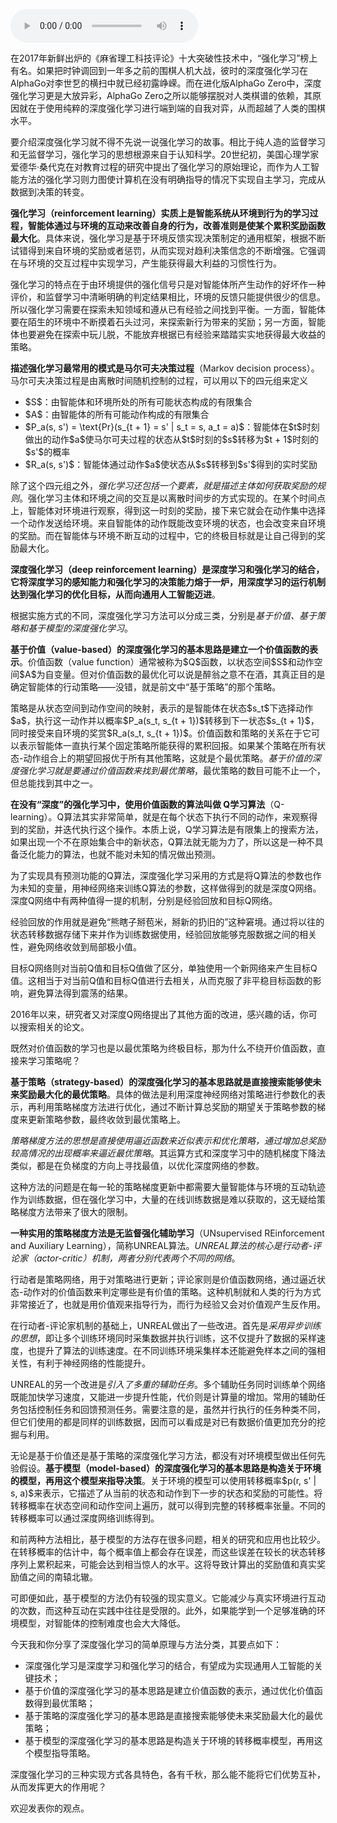 <audio title="27 深度学习 _ 困知勉行者勇：深度强化学习" src="https://static001.geekbang.org/resource/audio/b2/1d/b2ece8d95030148b6f507313ec03111d.mp3" controls="controls"></audio> 
<p>在2017年新鲜出炉的《麻省理工科技评论》十大突破性技术中，“强化学习”榜上有名。如果把时钟调回到一年多之前的围棋人机大战，彼时的深度强化学习在AlphaGo对李世乭的横扫中就已经初露峥嵘。而在进化版AlphaGo Zero中，深度强化学习更是大放异彩，AlphaGo Zero之所以能够摆脱对人类棋谱的依赖，其原因就在于使用纯粹的深度强化学习进行端到端的自我对弈，从而超越了人类的围棋水平。</p>
<p>要介绍深度强化学习就不得不先说一说强化学习的故事。相比于纯人造的监督学习和无监督学习，强化学习的思想根源来自于认知科学。20世纪初，美国心理学家爱德华·桑代克在对教育过程的研究中提出了强化学习的原始理论，而作为人工智能方法的强化学习则力图使计算机在没有明确指导的情况下实现自主学习，完成从数据到决策的转变。</p>
<p><strong><span class="orange">强化学习</span>（reinforcement learning）实质上是智能系统从环境到行为的学习过程，智能体通过与环境的互动来改善自身的行为，改善准则是使某个累积奖励函数最大化</strong>。具体来说，强化学习是基于环境反馈实现决策制定的通用框架，根据不断试错得到来自环境的奖励或者惩罚，从而实现对趋利决策信念的不断增强。它强调在与环境的交互过程中实现学习，产生能获得最大利益的习惯性行为。</p>
<p>强化学习的特点在于由环境提供的强化信号只是对智能体所产生动作的好坏作一种评价，和监督学习中清晰明确的判定结果相比，环境的反馈只能提供很少的信息。所以强化学习需要在探索未知领域和遵从已有经验之间找到平衡。一方面，智能体要在陌生的环境中不断摸着石头过河，来探索新行为带来的奖励；另一方面，智能体也要避免在探索中玩儿脱，不能放弃根据已有经验来踏踏实实地获得最大收益的策略。</p>
<p><strong>描述强化学习最常用的模式是<span class="orange">马尔可夫决策过程</span></strong>（Markov decision process）。马尔可夫决策过程是由离散时间随机控制的过程，可以用以下的四元组来定义</p>
<ul>
<li>$S$：由智能体和环境所处的所有<span class="orange">可能状态</span>构成的有限集合</li>
<li>$A$：由智能体的所有<span class="orange">可能动作</span>构成的有限集合</li>
<li>$P_a(s, s&#39;) = \text{Pr}(s_{t + 1} = s&#39; | s_t = s, a_t = a)$：智能体在$t$时刻做出的动作$a$使马尔可夫过程的状态从$t$时刻的$s$转移为$t + 1$时刻的$s&#39;$的概率</li>
<li>$R_a(s, s&#39;)$：智能体通过动作$a$使状态从$s$转移到$s&#39;$得到的实时奖励</li>
</ul>
<!-- [[[read_end]]] -->
<p>除了这个四元组之外，<em>强化学习还包括一个要素，就是描述主体如何获取奖励的规则</em>。强化学习主体和环境之间的交互是以离散时间步的方式实现的。在某个时间点上，智能体对环境进行观察，得到这一时刻的奖励，接下来它就会在动作集中选择一个动作发送给环境。来自智能体的动作既能改变环境的状态，也会改变来自环境的奖励。而在智能体与环境不断互动的过程中，它的终极目标就是让自己得到的奖励最大化。</p>
<p><strong><span class="orange">深度强化学习</span>（deep reinforcement learning）是深度学习和强化学习的结合，它将深度学习的感知能力和强化学习的决策能力熔于一炉，用深度学习的运行机制达到强化学习的优化目标，从而向通用人工智能迈进</strong>。</p>
<p>根据实施方式的不同，深度强化学习方法可以分成三类，分别是<em>基于价值、基于策略和基于模型的深度强化学习</em>。</p>
<p><strong>基于价值（value-based）的深度强化学习的基本思路是建立一个价值函数的表示</strong>。价值函数（value function）通常被称为$Q$函数，以状态空间$S$和动作空间$A$为自变量。但对价值函数的最优化可以说是醉翁之意不在酒，其真正目的是确定智能体的行动策略——没错，就是前文中“基于策略”的那个策略。</p>
<p>策略是从状态空间到动作空间的映射，表示的是智能体在状态$s_t$下选择动作$a$，执行这一动作并以概率$P_a(s_t, s_{t + 1})$转移到下一状态$s_{t + 1}$，同时接受来自环境的奖赏$R_a(s_t, s_{t + 1})$。价值函数和策略的关系在于它可以表示智能体一直执行某个固定策略所能获得的累积回报。如果某个策略在所有状态-动作组合上的期望回报优于所有其他策略，这就是个最优策略。<em>基于价值的深度强化学习就是要通过价值函数来找到最优策略</em>，最优策略的数目可能不止一个，但总能找到其中之一。</p>
<p><strong>在没有“深度”的强化学习中，使用价值函数的算法叫做 <span class="orange">Q学习算法</span></strong>（Q-learning）。Q算法其实非常简单，就是在每个状态下执行不同的动作，来观察得到的奖励，并迭代执行这个操作。本质上说，Q学习算法是有限集上的搜索方法，如果出现一个不在原始集合中的新状态，Q算法就无能为力了，所以这是一种不具备泛化能力的算法，也就不能对未知的情况做出预测。</p>
<p>为了实现具有预测功能的Q算法，深度强化学习采用的方式是将Q算法的参数也作为未知的变量，用神经网络来训练Q算法的参数，这样做得到的就是<span class="orange">深度Q网络</span>。深度Q网络中有两种值得一提的机制，分别是<span class="orange">经验回放</span>和<span class="orange">目标Q网络</span>。</p>
<p>经验回放的作用就是避免“熊瞎子掰苞米，掰新的扔旧的”这种窘境。通过将以往的状态转移数据存储下来并作为训练数据使用，经验回放能够克服数据之间的相关性，避免网络收敛到局部极小值。</p>
<p>目标Q网络则对当前Q值和目标Q值做了区分，单独使用一个新网络来产生目标Q值。这相当于对当前Q值和目标Q值进行去相关，从而克服了非平稳目标函数的影响，避免算法得到震荡的结果。</p>
<p>2016年以来，研究者又对深度Q网络提出了其他方面的改进，感兴趣的话，你可以搜索相关的论文。</p>
<p>既然对价值函数的学习也是以最优策略为终极目标，那为什么不绕开价值函数，直接来学习策略呢？</p>
<p><strong>基于策略（strategy-based）的深度强化学习的基本思路就是直接搜索能够使未来奖励最大化的最优策略</strong>。具体的做法是利用深度神经网络对策略进行参数化的表示，再利用策略梯度方法进行优化，通过不断计算总奖励的期望关于策略参数的梯度来更新策略参数，最终收敛到最优策略上。</p>
<p><em>策略梯度方法的思想是直接使用逼近函数来近似表示和优化策略，通过增加总奖励较高情况的出现概率来逼近最优策略</em>。其运算方式和深度学习中的随机梯度下降法类似，都是在负梯度的方向上寻找最值，以优化深度网络的参数。</p>
<p>这种方法的问题是在每一轮的策略梯度更新中都需要大量智能体与环境的互动轨迹作为训练数据，但在强化学习中，大量的在线训练数据是难以获取的，这无疑给策略梯度方法带来了很大的限制。</p>
<p><strong>一种实用的策略梯度方法是<span class="orange">无监督强化辅助学习</span></strong>（UNsupervised REinforcement and Auxiliary Learning），简称<span class="orange">UNREAL算法</span>。<em>UNREAL算法的核心是行动者-评论家（actor-critic）机制，两者分别代表两个不同的网络</em>。</p>
<p>行动者是策略网络，用于对策略进行更新；评论家则是价值函数网络，通过逼近状态-动作对的价值函数来判定哪些是有价值的策略。这种机制就和人类的行为方式非常接近了，也就是用价值观来指导行为，而行为经验又会对价值观产生反作用。</p>
<p>在行动者-评论家机制的基础上，UNREAL做出了一些改进。首先是<em>采用异步训练的思想</em>，即让多个训练环境同时采集数据并执行训练，这不仅提升了数据的采样速度，也提升了算法的训练速度。在不同训练环境采集样本还能避免样本之间的强相关性，有利于神经网络的性能提升。</p>
<p>UNREAL的另一个改进是<em>引入了多重的辅助任务</em>。多个辅助任务同时训练单个网络既能加快学习速度，又能进一步提升性能，代价则是计算量的增加。常用的辅助任务包括控制任务和回馈预测任务。需要注意的是，虽然并行执行的任务种类不同，但它们使用的都是同样的训练数据，因而可以看成是对已有数据价值更加充分的挖掘与利用。</p>
<p>无论是基于价值还是基于策略的深度强化学习方法，都没有对环境模型做出任何先验假设。<strong>基于模型（model-based）的深度强化学习的基本思路是构造关于环境的模型，再用这个模型来指导决策</strong>。关于环境的模型可以使用<span class="orange">转移概率</span>$p(r, s&#39; | s, a)$来表示，它描述了从当前的状态和动作到下一步的状态和奖励的可能性。将转移概率在状态空间和动作空间上遍历，就可以得到完整的转移概率张量。不同的转移概率可以通过深度网络训练得到。</p>
<p>和前两种方法相比，基于模型的方法存在很多问题，相关的研究和应用也比较少。在转移概率的估计中，每个概率值上都会存在误差，而这些误差在较长的状态转移序列上累积起来，可能会达到相当惊人的水平。这将导致计算出的奖励值和真实奖励值之间的南辕北辙。</p>
<p>可即便如此，基于模型的方法仍有较强的现实意义。它能减少与真实环境进行互动的次数，而这种互动在实践中往往是受限的。此外，如果能学到一个足够准确的环境模型，对智能体的控制难度也会大大降低。</p>
<p>今天我和你分享了深度强化学习的简单原理与方法分类，其要点如下：</p>
<ul>
<li>深度强化学习是深度学习和强化学习的结合，有望成为实现通用人工智能的关键技术；</li>
<li>基于价值的深度强化学习的基本思路是建立价值函数的表示，通过优化价值函数得到最优策略；</li>
<li>基于策略的深度强化学习的基本思路是直接搜索能够使未来奖励最大化的最优策略；</li>
<li>基于模型的深度强化学习的基本思路是构造关于环境的转移概率模型，再用这个模型指导策略。</li>
</ul>
<p>深度强化学习的三种实现方式各具特色，各有千秋，那么能不能将它们优势互补，从而发挥更大的作用呢？</p>
<p>欢迎发表你的观点。</p>
<p><img src="https://static001.geekbang.org/resource/image/7c/98/7cfffe5b9642991df0847f3650492d98.jpg" alt=""></p>
<p></p>
